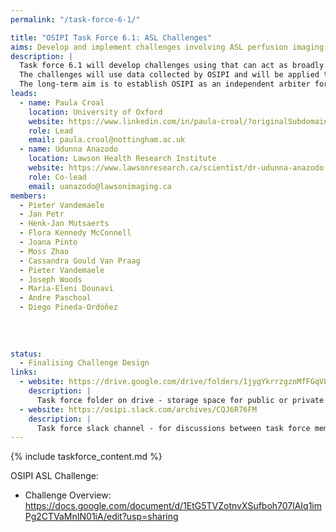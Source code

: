 ```yaml
---
permalink: "/task-force-6-1/"

title: "OSIPI Task Force 6.1: ASL Challenges"
aims: Develop and implement challenges involving ASL perfusion imaging analysis
description: |
  Task force 6.1 will develop challenges using that can act as broadly recognised benchmarks for perfusion software. This will include the development of metrics that quantify the performance of a perfusion analysis tool (eg. bias and precision on DROs, agreement with reference methods in-vivo, reproducibility on in-vivo data, processing time, etc).
  The challenges will use data collected by OSIPI and will be applied to the software tools listed in OSIPI in order to establish a set of benchmarks. 
  The long-term aim is to establish OSIPI as an independent arbiter for software solutions in perfusion imaging. 
leads:
  - name: Paula Croal
    location: University of Oxford
    website: https://www.linkedin.com/in/paula-croal/?originalSubdomain=uk
    role: Lead
    email: paula.croal@nottingham.ac.uk
  - name: Udunna Anazodo
    location: Lawson Health Research Institute
    website: https://www.lawsonresearch.ca/scientist/dr-udunna-anazodo
    role: Co-lead
    email: uanazodo@lawsonimaging.ca
members:
  - Pieter Vandemaele
  - Jan Petr
  - Henk-Jan Mutsaerts
  - Flora Kennedy McConnell
  - Joana Pinto
  - Moss Zhao
  - Cassandra Gould Van Praag
  - Pieter Vandemaele
  - Joseph Woods
  - Maria-Eleni Dounavi
  - Andre Paschoal
  - Diego Pineda-Ordóñez
  
  
  
  
status:
  - Finalising Challenge Design
links:
  - website: https://drive.google.com/drive/folders/1jygYkrrzgznMfFGqVL9Qjvpbbvmkj55q
    description: |
      Task force folder on drive - storage space for public or private documents developed by the task force.
  - website: https://osipi.slack.com/archives/CQJ6R76FM
    description: |
      Task force slack channel - for discussions between task force members.
---
```


{% include taskforce_content.md %}
<!--- Please include your task force contents below, free formatting -->

OSIPI ASL Challenge:
- Challenge Overview: https://docs.google.com/document/d/1EtG5TVZotnvXSufboh707lAIq1imPg2CTVaMnIN01iA/edit?usp=sharing
